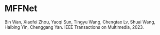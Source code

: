 # MFFNet
Bin Wan, Xiaofei Zhou, Yaoqi Sun, Tingyu Wang, Chengtao Lv, Shuai Wang, Haibing Yin, Chenggang Yan. IEEE Transactions on Multimedia, 2023.
